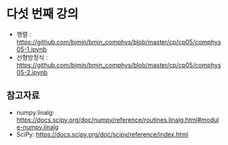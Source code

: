 # 다섯 번째 강의 

* 행렬 : https://github.com/bjmin/bmin_comphys/blob/master/cp/cp05/comphys05-1.ipynb
* 선형방정식 : https://github.com/bjmin/bmin_comphys/blob/master/cp/cp05/comphys05-2.ipynb

## 참고자료
* numpy.linalg: https://docs.scipy.org/doc/numpy/reference/routines.linalg.html#module-numpy.linalg
* SciPy: https://docs.scipy.org/doc/scipy/reference/index.html
